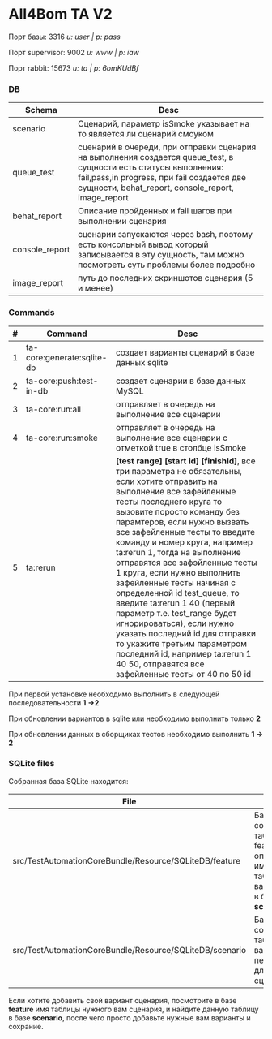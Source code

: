 # All4Bom TA V2

Порт базы: 3316 *u: user | p: pass*

Порт supervisor: 9002  *u: www | p: iaw*

Порт rabbit: 15673 *u: ta | p: 6omKUdBf*


### DB

| Schema | Desc | 
| ------ | ------ |
|scenario| Сценарий, параметр isSmoke указывает на то является ли сценарий смоуком|
|queue_test|сценарий в очереди, при отправки сценария на выполнения создается queue_test, в сущности есть статусы выполнения: fail,pass,in progress, при fail создается две сущности, behat_report, console_report, image_report|
|behat_report|Описание пройденных и fail шагов при выполнении сценария|
|console_report|сценарии запускаются через bash, поэтому есть консольный вывод который записывается в эту сущность, там можно посмотреть суть проблемы более подробно|
|image_report|путь до последних скриншотов сценария (5 и менее)|

### Commands

|# | Command | Desc | 
| ------ | ------ | ------ |
|1| ta-core:generate:sqlite-db  |  создает варианты сценарий в базе данных sqlite |
|2|  ta-core:push:test-in-db  | создает сценарии в базе данных MySQL|
|3|  ta-core:run:all  | отправляет в очередь на выполнение все сценарии|
|4| ta-core:run:smoke  |отправляет в очередь на выполнение все сценарии с отметкой true в столбце isSmoke |
|5| ta:rerun | **[test range] [start id] [finishId]**, все три параметра не обязательны, если хотите отправить на выполнение все зафейленные тесты последнего круга то вызовите поросто команду без парамтеров, если нужно вызвать все зафейленные тесты то введите команду и номер круга, например ta:rerun 1, тогда на выполнение отправятся все зафэйленные тесты 1 круга, если нужно выполнить зафейленные тесты начиная с определенной id test_queue, то введите ta:rerun 1 40 (первый параметр т.е. test_range будет игнорироваться), если нужно указать последний id для отправки то укажите третьим параметром последний id, например ta:rerun 1 40 50, отправятся все зафейленные тесты от 40 по 50 id


При первой установке необходимо выполнить в следующей последовательности **1 ->2**

При обновлении вариантов в sqlite или необходимо выполнить только **2**

При обновлении данных в сборщиках тестов необходимо выполнить  **1 -> 2**


### SQLite files

Собранная база SQLite находится:

| File | Desc | 
| ------ | ------ |
| src/TestAutomationCoreBundle/Resource/SQLiteDB/feature | База содержит таблицу feature описание и имена таблиц с вариантами в базе **scenario** |
| src/TestAutomationCoreBundle/Resource/SQLiteDB/scenario | База содержит таблицы с вариантами переменных для сценариев |

Если хотите добавить свой вариант сценария, посмотрите в базе **feature** имя таблицы нужного вам сценария, и найдите данную таблицу в базе **scenario**, после чего просто добавьте нужные вам варианты и сохрание.


